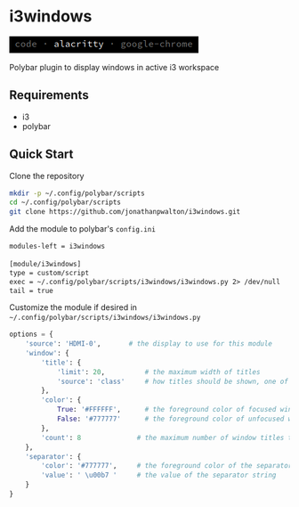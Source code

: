 # i3windows

![preview](https://github.com/jonathanpwalton/i3windows/raw/main/example.png)

Polybar plugin to display windows in active i3 workspace

## Requirements

* i3
* polybar

## Quick Start

Clone the repository

```sh
mkdir -p ~/.config/polybar/scripts
cd ~/.config/polybar/scripts
git clone https://github.com/jonathanpwalton/i3windows.git
```

Add the module to polybar's ```config.ini```

```
modules-left = i3windows

[module/i3windows]
type = custom/script
exec = ~/.config/polybar/scripts/i3windows/i3windows.py 2> /dev/null
tail = true
```

Customize the module if desired in ```~/.config/polybar/scripts/i3windows/i3windows.py```

```py
options = {
	'source': 'HDMI-0',       # the display to use for this module
	'window': {
		'title': {
			'limit': 20,          # the maximum width of titles
			'source': 'class'     # how titles should be shown, one of [class | title]
		},
		'color': {
			True: '#FFFFFF',      # the foreground color of focused window titles
			False: '#777777'      # the foreground color of unfocused window titles
		},
		'count': 8              # the maximum number of window titles to display
	},
	'separator': {
		'color': '#777777',     # the foreground color of the separator string
		'value': ' \u00b7 '     # the value of the separator string
	}
}
```